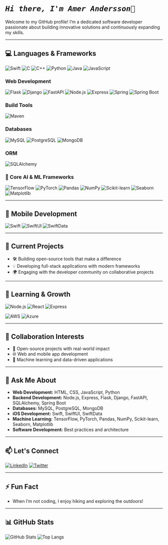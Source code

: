 # *`Hi there, I'm Amer Andersson👋`*

Welcome to my GitHub profile! I’m a dedicated software developer passionate about building innovative solutions and continuously expanding my skills.

---

## 💻 Languages & Frameworks

![Swift](https://img.shields.io/badge/Swift-FA7343?style=for-the-badge&logo=swift&logoColor=white) ![C](https://img.shields.io/badge/C-00599C?style=for-the-badge&logo=c&logoColor=white) ![C++](https://img.shields.io/badge/C++-00599C?style=for-the-badge&logo=c%2B%2B&logoColor=white) ![Python](https://img.shields.io/badge/Python-3776AB?style=for-the-badge&logo=python&logoColor=white) ![Java](https://img.shields.io/badge/Java-007396?style=for-the-badge&logo=java&logoColor=white) ![JavaScript](https://img.shields.io/badge/JavaScript-F7DF1E?style=for-the-badge&logo=javascript&logoColor=black)

### Web Development

![Flask](https://img.shields.io/badge/Flask-000000?style=for-the-badge&logo=flask&logoColor=white) ![Django](https://img.shields.io/badge/Django-092E20?style=for-the-badge&logo=django&logoColor=white) ![FastAPI](https://img.shields.io/badge/FastAPI-009688?style=for-the-badge&logo=fastapi&logoColor=white) ![Node.js](https://img.shields.io/badge/Node-339933?style=for-the-badge&logo=node&logoColor=white) ![Express](https://img.shields.io/badge/Express-000000?style=for-the-badge&logo=express&logoColor=white) ![Spring](https://img.shields.io/badge/Spring-6DB33F?style=for-the-badge&logo=spring&logoColor=white) ![Spring Boot](https://img.shields.io/badge/Spring_Boot-6DB33F?style=for-the-badge&logo=springboot&logoColor=white)

### Build Tools

![Maven](https://img.shields.io/badge/Maven-C71A36?style=for-the-badge&logo=apachemaven&logoColor=white)

### Databases

![MySQL](https://img.shields.io/badge/MySQL-4479A1?style=for-the-badge&logo=mysql&logoColor=white) ![PostgreSQL](https://img.shields.io/badge/PostgreSQL-336791?style=for-the-badge&logo=postgresql&logoColor=white) ![MongoDB](https://img.shields.io/badge/MongoDB-47A248?style=for-the-badge&logo=mongodb&logoColor=white)

### ORM

![SQLAlchemy](https://img.shields.io/badge/SQLAlchemy-FF6600?style=for-the-badge&logo=python&logoColor=white)

### 🧠 Core AI & ML Frameworks

![TensorFlow](https://img.shields.io/badge/TensorFlow-FF6F00?style=for-the-badge&logo=tensorflow&logoColor=white) ![PyTorch](https://img.shields.io/badge/PyTorch-EE4C2C?style=for-the-badge&logo=pytorch&logoColor=white) ![Pandas](https://img.shields.io/badge/Pandas-150458?style=for-the-badge&logo=pandas&logoColor=white) ![NumPy](https://img.shields.io/badge/NumPy-013243?style=for-the-badge&logo=numpy&logoColor=white) ![Scikit-learn](https://img.shields.io/badge/Scikit--learn-F7931E?style=for-the-badge&logo=scikitlearn&logoColor=white) ![Seaborn](https://img.shields.io/badge/Seaborn-008080?style=for-the-badge&logo=python&logoColor=white) ![Matplotlib](https://img.shields.io/badge/Matplotlib-11557C?style=for-the-badge&logo=python&logoColor=white)

---

## 📱 Mobile Development

![Swift](https://img.shields.io/badge/Swift-FA7343?style=for-the-badge&logo=swift&logoColor=white) ![SwiftUI](https://img.shields.io/badge/SwiftUI-007AFF?style=for-the-badge&logo=swift&logoColor=white) ![SwiftData](https://img.shields.io/badge/SwiftData-FFCC00?style=for-the-badge&logo=apple&logoColor=black)

---

## 🚀 Current Projects

- 🛠 Building open-source tools that make a difference
- 💡 Developing full-stack applications with modern frameworks
- 🌍 Engaging with the developer community on collaborative projects

---

## 🌱 Learning & Growth

![Node.js](https://img.shields.io/badge/Node-339933?style=for-the-badge&logo=node&logoColor=white) ![React](https://img.shields.io/badge/React-61DAFB?style=for-the-badge&logo=react&logoColor=black) ![Express](https://img.shields.io/badge/Express-000000?style=for-the-badge&logo=express&logoColor=white)

![AWS](https://img.shields.io/badge/AWS-232F3E?style=for-the-badge&logo=amazonaws&logoColor=white) ![Azure](https://img.shields.io/badge/Azure-0078D4?style=for-the-badge&logo=microsoftazure&logoColor=white)

---

## 🤝 Collaboration Interests

- 🧩 Open-source projects with real-world impact
- 🌐 Web and mobile app development
- 🧠 Machine learning and data-driven applications

---

## 💬 Ask Me About

- **Web Development:** HTML, CSS, JavaScript, Python
- **Backend Development:** Node.js, Express, Flask, Django, FastAPI, SQLAlchemy, Spring Boot
- **Databases:** MySQL, PostgreSQL, MongoDB
- **iOS Development:** Swift, SwiftUI, SwiftData
- **Machine Learning:** TensorFlow, PyTorch, Pandas, NumPy, Scikit-learn, Seaborn, Matplotlib
- **Software Development:** Best practices and architecture

---

## 📫 Let's Connect

[![LinkedIn](https://img.shields.io/badge/LinkedIn-0A66C2?style=for-the-badge&logo=linkedin&logoColor=white)](https://www.linkedin.com/in/amerandersson) [![Twitter](https://img.shields.io/badge/Twitter-1DA1F2?style=for-the-badge&logo=twitter&logoColor=white)](https://twitter.com/AmerAndersson)

---

## ⚡ Fun Fact

- When I’m not coding, I enjoy hiking and exploring the outdoors!

---

## 📊 GitHub Stats

![GitHub Stats](https://github-readme-stats.vercel.app/api?username=AmerAndersson&show_icons=true&theme=radical) ![Top Langs](https://github-readme-stats.vercel.app/api/top-langs/?username=AmerAndersson&layout=compact&theme=radical)
